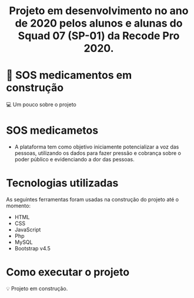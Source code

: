 <h1 align="center">
  Projeto em desenvolvimento no ano de 2020 pelos alunos e alunas do Squad 07 (SP-01) da Recode Pro 2020.
<h1 align="center">


# 🚧 SOS medicamentos em construção

💻 Um pouco sobre o projeto

# SOS medicametos
 * A plataforma tem como objetivo iniciamente potencializar a voz das pessoas, utilizando os dados para fazer pressão e cobrança sobre o poder público e evidenciando a dor das pessoas.
 
# Tecnologias utilizadas

As seguintes ferramentas foram usadas na construção do projeto até o momento:

* HTML
* CSS
* JavaScript
* Php
* MySQL
* Bootstrap v4.5

# Como executar o projeto

💡 Projeto em construção.


